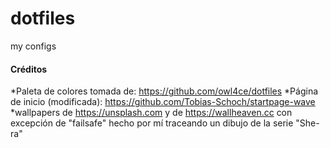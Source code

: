 # dotfiles
my configs

#### Créditos
*Paleta de colores tomada de: https://github.com/owl4ce/dotfiles
*Página de inicio (modificada): https://github.com/Tobias-Schoch/startpage-wave
*wallpapers de https://unsplash.com y de https://wallheaven.cc con excepción de "failsafe" hecho por mí traceando un dibujo de la serie "She-ra"
